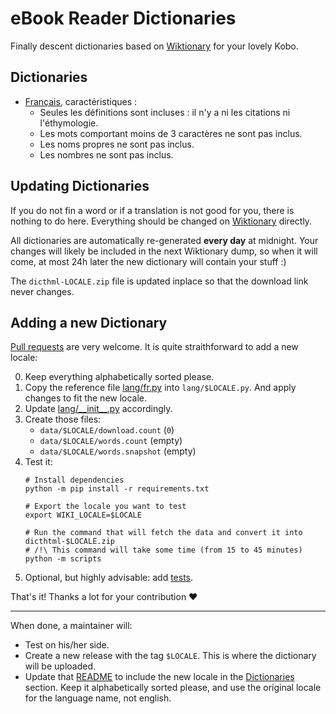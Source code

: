 # eBook Reader Dictionaries

Finally descent dictionaries based on [Wiktionary](https://www.wiktionary.org/) for your lovely Kobo.

## Dictionaries

- [Français](https://github.com/BoboTiG/ebook-reader-dict/releases/tag/fr), caractéristiques :
   - Seules les définitions sont incluses : il n'y a ni les citations ni l'éthymologie.
   - Les mots comportant moins de 3 caractères ne sont pas inclus.
   - Les noms propres ne sont pas inclus.
   - Les nombres ne sont pas inclus.

## Updating Dictionaries

If you do not fin a word or if a translation is not good for you, there is nothing to do here.
Everything should be changed on [Wiktionary](https://www.wiktionary.org/) directly.

All dictionaries are automatically re-generated **every day** at midnight. Your changes will likely be included in the next Wiktionary dump, so when it will come, at most 24h later the new dictionary will contain your stuff :)

The `dicthml-LOCALE.zip` file is updated inplace so that the download link never changes.

## Adding a new Dictionary

[Pull requests](https://github.com/BoboTiG/ebook-reader-dict/pulls) are very welcome. It is quite straithforward to add a new locale:

0. Keep everything alphabetically sorted please.
1. Copy the reference file [lang/fr.py](scripts/lang/fr.py) into `lang/$LOCALE.py`. And apply changes to fit the new locale.
2. Update [lang/\_\_init__.py](scripts/lang/__init__.py) accordingly.
3. Create those files:
   - `data/$LOCALE/download.count` (`0`)
   - `data/$LOCALE/words.count` (empty)
   - `data/$LOCALE/words.snapshot` (empty)
4. Test it:
   ```shell
   # Install dependencies
   python -m pip install -r requirements.txt

   # Export the locale you want to test
   export WIKI_LOCALE=$LOCALE

   # Run the command that will fetch the data and convert it into dicthtml-$LOCALE.zip
   # /!\ This command will take some time (from 15 to 45 minutes)
   python -m scripts
5. Optional, but highly advisable: add [tests](tests/).

That's it! Thanks a lot for your contribution :heart:

---

When done, a maintainer will:

- Test on his/her side.
- Create a new release with the tag `$LOCALE`. This is where the dictionary will be uploaded.
- Update that [README](#) to include the new locale in the [Dictionaries](#Dictionaries) section.
  Keep it alphabetically sorted please, and use the original locale for the language name, not english.
